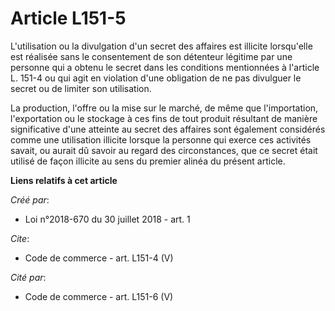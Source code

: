 # Article L151-5

L'utilisation ou la divulgation d'un secret des affaires est illicite lorsqu'elle est réalisée sans le consentement de son
détenteur légitime par une personne qui a obtenu le secret dans les conditions mentionnées à l'article L. 151-4 ou qui agit
en violation d'une obligation de ne pas divulguer le secret ou de limiter son utilisation. 

La production, l'offre ou la mise sur le marché, de même que l'importation, l'exportation ou le stockage à ces fins de tout
produit résultant de manière significative d'une atteinte au secret des affaires sont également considérés comme une
utilisation illicite lorsque la personne qui exerce ces activités savait, ou aurait dû savoir au regard des circonstances,
que ce secret était utilisé de façon illicite au sens du premier alinéa du présent article.

**Liens relatifs à cet article**

_Créé par_:

  - Loi n°2018-670 du 30 juillet 2018 - art. 1

_Cite_:

  - Code de commerce - art. L151-4 (V)

_Cité par_:

  - Code de commerce - art. L151-6 (V)
